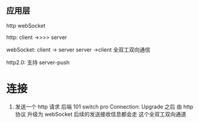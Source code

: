 ## 应用层
http webSocket

http: client  ->>>> server

webSocket: client  -> server
server ->client
全双工双向通信

http2.0: 支持 server-push

# 连接
1. 发送一个 http 请求
    后端 101 switch pro
    Connection: Upgrade
之后 由 http 协议 升级为 webSocket 后续的发送接收信息都会走 这个全双工双向通道